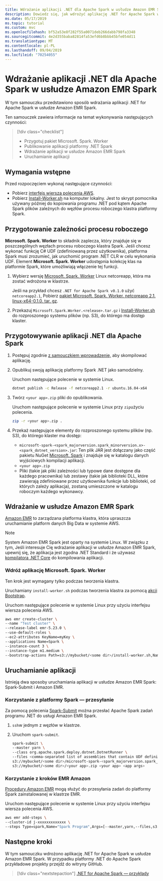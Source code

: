 ```yaml
---
title: Wdrażanie aplikacji .NET dla Apache Spark w usłudze Amazon EMR Spark
description: Dowiedz się, jak wdrożyć aplikację .NET for Apache Spark w usłudze Amazon EMR Spark.
ms.date: 05/17/2019
ms.topic: tutorial
ms.custom: mvc
ms.openlocfilehash: bf52a53e8f282f55a0071deb266dabb798fa3348
ms.sourcegitcommit: 4e2d355baba82814fa53efd6b8bbb45bfe054d11
ms.translationtype: MT
ms.contentlocale: pl-PL
ms.lasthandoff: 09/04/2019
ms.locfileid: "70254055"
---
```

# <a name="deploy-a-net-for-apache-spark-application-to-amazon-emr-spark"></a>Wdrażanie aplikacji .NET dla Apache Spark w usłudze Amazon EMR Spark

W tym samouczku przedstawiono sposób wdrażania aplikacji .NET for Apache Spark w usłudze Amazon EMR Spark.

Ten samouczek zawiera informacje na temat wykonywania następujących czynności:

> [!div class="checklist"]
> * Przygotuj pakiet Microsoft. Spark. Worker
> * Publikowanie aplikacji platformy .NET Spark
> * Wdrażanie aplikacji w usłudze Amazon EMR Spark
> * Uruchamianie aplikacji

## <a name="prerequisites"></a>Wymagania wstępne

Przed rozpoczęciem wykonaj następujące czynności:

* Pobierz [interfejs wiersza polecenia AWS](https://aws.amazon.com/cli/).
* Pobierz [Install-Worker.sh](https://github.com/dotnet/spark/blob/master/deployment/install-worker.sh) na komputer lokalny. Jest to skrypt pomocnika używany później do kopiowania programu .NET pod kątem Apache Spark plików zależnych do węzłów procesu roboczego klastra platformy Spark.

## <a name="prepare-worker-dependencies"></a>Przygotowanie zależności procesu roboczego

**Microsoft. Spark. Worker** to składnik zaplecza, który znajduje się w poszczególnych węzłach procesu roboczego klastra Spark. Jeśli chcesz wykonać funkcję C# UDF (zdefiniowaną przez użytkownika), platforma Spark musi zrozumieć, jak uruchomić program .NET CLR w celu wykonania UDF. Element **Microsoft. Spark. Worker** udostępnia kolekcję klas na platformie Spark, które umożliwiają włączenie tej funkcji.

1. Wybierz wersję [Microsoft. Spark. Worker](https://github.com/dotnet/spark/releases) Linux netcoreapp, która ma zostać wdrożona w klastrze.

   Jeśli na przykład chcesz `.NET for Apache Spark v0.1.0` użyć `netcoreapp2.1`, Pobierz [pakiet Microsoft. Spark. Worker. netcoreapp 2.1. linux-x64-0.1.0. tar. gz](https://github.com/dotnet/spark/releases/download/v0.1.0/Microsoft.Spark.Worker.netcoreapp2.1.linux-x64-0.1.0.tar.gz).

2. Przekazuj `Microsoft.Spark.Worker.<release>.tar.gz` i [Install-Worker.sh](https://github.com/dotnet/spark/blob/master/deployment/install-worker.sh) do rozproszonego systemu plików (np. S3), do którego ma dostęp klaster.

## <a name="prepare-your-net-for-apache-spark-app"></a>Przygotowywanie aplikacji .NET dla Apache Spark

1. Postępuj zgodnie [z samouczkiem wprowadzenie,](get-started.md) aby skompilować aplikację.

2. Opublikuj swoją aplikację platformy Spark .NET jako samodzielny.

   Uruchom następujące polecenie w systemie Linux.

   ```bash
   dotnet publish -c Release -f netcoreapp2.1 -r ubuntu.16.04-x64
   ```

3. Twórz `<your app>.zip` pliki do opublikowania.

   Uruchom następujące polecenie w systemie Linux przy `zip`użyciu polecenia.

   ```bash
   zip -r <your app>.zip .
   ```

4. Przekaż następujące elementy do rozproszonego systemu plików (np. S3), do którego klaster ma dostęp:

   * `microsoft-spark-<spark_majorversion.spark_minorversion.x>-<spark_dotnet_version>.jar`: Ten plik JAR jest dołączany jako część pakietu NuGet [Microsoft. Spark](https://www.nuget.org/packages/Microsoft.Spark/) i znajduje się w katalogu danych wyjściowych kompilacji aplikacji.
   * `<your app>.zip`
   * Pliki (takie jak pliki zależności lub typowe dane dostępne dla każdego pracownika) lub zestawy (takie jak biblioteki DLL, które zawierają zdefiniowane przez użytkownika funkcje lub biblioteki, od których zależy aplikacja), zostaną umieszczone w katalogu roboczym każdego wykonawcy.

## <a name="deploy-to-amazon-emr-spark"></a>Wdrażanie w usłudze Amazon EMR Spark

[Amazon EMR](https://docs.aws.amazon.com/emr/latest/ManagementGuide/emr-what-is-emr.html) to zarządzana platforma klastra, która upraszcza uruchamianie platform danych Big Data w systemie AWS.

> [!NOTE] 
> System Amazon EMR Spark jest oparty na systemie Linux. W związku z tym, Jeśli interesuje Cię wdrażanie aplikacji w usłudze Amazon EMR Spark, upewnij się, że aplikacja jest zgodna .NET Standard i że używasz [kompilatora .NET Core](https://dotnet.microsoft.com/download) do kompilowania aplikacji.

### <a name="deploy-microsoftsparkworker"></a>Wdróż aplikację Microsoft. Spark. Worker

Ten krok jest wymagany tylko podczas tworzenia klastra.

Uruchamiany `install-worker.sh` podczas tworzenia klastra za pomocą [akcji Bootstrap](https://docs.aws.amazon.com/emr/latest/ManagementGuide/emr-plan-bootstrap.html).

Uruchom następujące polecenie w systemie Linux przy użyciu interfejsu wiersza polecenia AWS.

```bash
aws emr create-cluster \
--name "Test cluster" \
--release-label emr-5.23.0 \
--use-default-roles \
--ec2-attributes KeyName=myKey \
--applications Name=Spark \
--instance-count 3 \
--instance-type m1.medium \
--bootstrap-actions Path=s3://mybucket/<some dir>/install-worker.sh,Name="Install Microsoft.Spark.Worker",Args=["aws","s3://mybucket/<some dir>/Microsoft.Spark.Worker.<release>.tar.gz","/usr/local/bin"]
```

## <a name="run-your-app"></a>Uruchamianie aplikacji

Istnieją dwa sposoby uruchamiania aplikacji w usłudze Amazon EMR Spark: Spark-Submit i Amazon EMR.

### <a name="use-spark-submit"></a>Korzystanie z platformy Spark — przesyłanie

Za pomocą polecenia [Spark-Submit](https://spark.apache.org/docs/latest/submitting-applications.html) można przesłać Apache Spark zadań programu .NET do usługi Amazon EMR Spark.

1. `ssh`w jednym z węzłów w klastrze.

2. Uruchom `spark-submit`.

   ```bash
   spark-submit \
   --master yarn \
   --class org.apache.spark.deploy.dotnet.DotnetRunner \
   --files <comma-separated list of assemblies that contain UDF definitions, if any> \
   s3://mybucket/<some dir>/microsoft-spark-<spark_majorversion.spark_minorversion.x>-<spark_dotnet_version>.jar \
   s3://mybucket/<some dir>/<your app>.zip <your app> <app args>
   ```

### <a name="use-amazon-emr-steps"></a>Korzystanie z kroków EMR Amazon

[Procedury Amazon EMR](https://docs.aws.amazon.com/emr/latest/ReleaseGuide/emr-spark-submit-step.html) mogą służyć do przesyłania zadań do platformy Spark zainstalowanej w klastrze EMR.

Uruchom następujące polecenie w systemie Linux przy użyciu interfejsu wiersza polecenia AWS.

```bash
aws emr add-steps \
--cluster-id j-xxxxxxxxxxxxx \
--steps Type=spark,Name="Spark Program",Args=[--master,yarn,--files,s3://mybucket/<some dir>/<udf assembly>,--class,org.apache.spark.deploy.dotnet.DotnetRunner,s3://mybucket/<some dir>/microsoft-spark-<spark_majorversion.spark_minorversion.x>-<spark_dotnet_version>.jar,s3://mybucket/<some dir>/<your app>.zip,<your app>,<app arg 1>,<app arg 2>,...,<app arg n>],ActionOnFailure=CONTINUE
```

## <a name="next-steps"></a>Następne kroki

W tym samouczku wdrożono aplikację .NET for Apache Spark w usłudze Amazon EMR Spark. W przypadku platformy .NET do Apache Spark przykładowe projekty przejdź do witryny GitHub.

> [!div class="nextstepaction"]
> [.NET for Apache Spark — przykłady](https://github.com/dotnet/spark/tree/master/examples)
